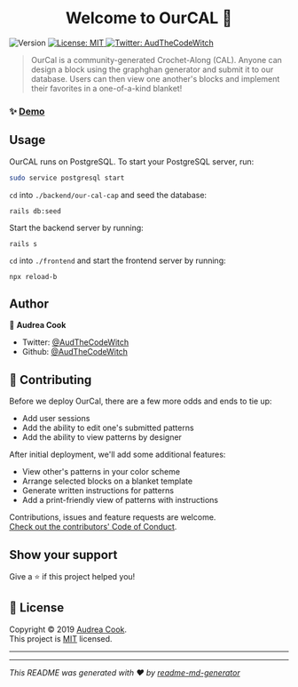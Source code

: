 <h1 align="center">Welcome to OurCAL 👋</h1>
<p>
  <img alt="Version" src="https://img.shields.io/badge/version-0.2.0-blue.svg?cacheSeconds=2592000" />
  <a href="https://github.com/AudTheCodeWitch/OurCAL/blob/master/LICENSE" target="_blank">
    <img alt="License: MIT" src="https://img.shields.io/badge/License-MIT-yellow.svg" />
  </a>
  <a href="https://twitter.com/AudTheCodeWitch" target="_blank">
    <img alt="Twitter: AudTheCodeWitch" src="https://img.shields.io/twitter/follow/AudTheCodeWitch.svg?style=social" />
  </a>
</p>

>  OurCal is a community-generated Crochet-Along (CAL). Anyone can design a
          block using the graphghan generator and submit it to our database. Users
          can then view one another's blocks and implement their favorites in a
          one-of-a-kind blanket!
       
### ✨ [Demo](https://youtu.be/Q4ZJAEO2FJM)

## Usage
OurCAL runs on PostgreSQL. To start your PostgreSQL server, run: 
```sh
sudo service postgresql start
```

`cd` into `./backend/our-cal-cap` and seed the database:
```shell script
rails db:seed
``` 
 Start the backend server by running:
```shell script
rails s
```

`cd` into `./frontend` and start the frontend server by running:
```shell script
npx reload-b
```


## Author

👤 **Audrea Cook**

* Twitter: [@AudTheCodeWitch](https://twitter.com/AudTheCodeWitch)
* Github: [@AudTheCodeWitch](https://github.com/AudTheCodeWitch)

## 🤝 Contributing
Before we deploy OurCal, there are a few more odds and ends to tie up:
* Add user sessions
* Add the ability to edit one's submitted patterns
* Add the ability to view patterns by designer
          
After initial deployment, we'll add some additional features:
* View other's patterns in your color scheme
* Arrange selected blocks on a blanket template
* Generate written instructions for patterns
* Add a print-friendly view of patterns with instructions
          
Contributions, issues and feature requests are welcome.<br />
[Check out the contributors' Code of Conduct](./CODE_OF_CONDUCT.md).<br />

## Show your support

Give a ⭐️ if this project helped you!

## 📝 License

Copyright © 2019 [Audrea Cook](https://github.com/AudTheCodeWitch).<br />
This project is [MIT](https://github.com/AudTheCodeWitch/OurCAL/blob/master/LICENSE) licensed.

---

***
_This README was generated with ❤️ by [readme-md-generator](https://github.com/kefranabg/readme-md-generator)_
